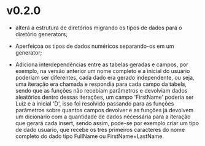 # v0.2.0
- altera a estrutura de diretórios migrando os tipos de dados para o diretório generators;

- Aperfeiçoa os tipos de dados numéricos separando-os em um generator;

- Adiciona interdependências entre as tabelas geradas e campos, por exemplo, na versão anterior um nome completo e a inicial do usuário poderiam ser diferentes, cada dado era gerado independente, ou seja, uma iteração era chamada e respondia para cada campo da tabela, sendo que as funções não recebiam parâmetros e devolviam dados aleatórios dentro dessas iterações, um campo 'FirstName' poderia ser Luiz e a inicial 'D', isso foi resolvido passando para as funções parâmetros sobre quantos campos devolver e as funções já devolvem um dicionario com a quantidade de dados necessária para a iteração que gerará cada insert, sendo assim, pode-se por exemplo criar um tipo de dado usuario, que recebe os tres primeiros caracteres do nome completo do dado tipo FullName ou FirstName+LastName.
